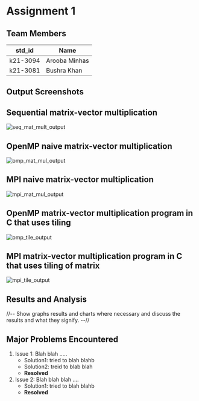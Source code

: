 # Assignment 1
## Team Members
|std_id|Name|
|--------|-|
|k21-3094|Arooba Minhas|
|k21-3081|Bushra Khan|

## Output Screenshots
## Sequential matrix-vector multiplication
![seq_mat_mult_output](https://github.com/NUCES-Khi/matrixtimesvector-ab/assets/123465638/dea46fea-4ec5-4e29-a879-680523f05a2f)

## OpenMP naive matrix-vector multiplication
![omp_mat_mul_output](https://github.com/NUCES-Khi/matrixtimesvector-ab/assets/123465638/2495082f-4282-48ca-ab45-0e748d04a34d)

## MPI naive matrix-vector multiplication
![mpi_mat_mul_output](https://github.com/NUCES-Khi/matrixtimesvector-ab/assets/123465638/e1f000f7-9ea0-402f-99e0-6832063efd24)

## OpenMP matrix-vector multiplication program in C that uses tiling
![omp_tile_output](https://github.com/NUCES-Khi/matrixtimesvector-ab/assets/123465638/7e0be492-3710-4046-abbd-8761b02c5b36)

## MPI matrix-vector multiplication program in C that uses tiling of matrix
![mpi_tile_output](https://github.com/NUCES-Khi/matrixtimesvector-ab/assets/123465638/d65b770b-f156-4640-b840-bade0821add1)


## Results and Analysis
//-- Show graphs results and charts where necessary and discuss the results and what they signify. --// 
## Major Problems Encountered
1. Issue 1: Blah blah .....
    - Solution1: tried to blah blahb
    - Solution2: treid to blab blah
    - **Resolved**
3. Issue 2: Blah blah blah ....
    - Solution1: tried to blah blahb
    - **Resolved**

